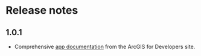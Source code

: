 # Release notes

## 1.0.1

- Comprehensive [app documentation](/documentation/index.md) from the ArcGIS for Developers site.